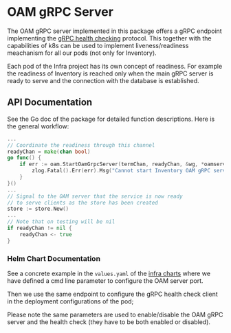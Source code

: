 # OAM gRPC Server

The OAM gRPC server implemented in this package offers a gRPC endpoint implementing the
[gRPC health checking](https://github.com/grpc/grpc/blob/master/doc/health-checking.md) protocol. This together with
the capabilities of k8s can be used to implement liveness/readiness meachanism for all our pods (not only for
Inventory).

Each pod of the Infra project has its own concept of readiness. For example the readiness of Inventory is reached only
when the main gRPC server is ready to serve and the connection with the database is established.

## API Documentation

See the Go doc of the package for detailed function descriptions. Here is the
general workflow:

``` go
...
// Coordinate the readiness through this channel
readyChan = make(chan bool)
go func() {
    if err := oam.StartOamGrpcServer(termChan, readyChan, &wg, *oamservaddr, cfg.EnableTracing); err != nil {
        zlog.Fatal().Err(err).Msg("Cannot start Inventory OAM gRPC server")
    }
}()
...
// Signal to the OAM server that the service is now ready
// to serve clients as the store has been created
store := store.New()
...
// Note that on testing will be nil
if readyChan != nil {
    readyChan <- true
}
```

### Helm Chart Documentation

See a concrete example in the `values.yaml` of the
[infra charts](https://github.com/open-edge-platform/infra-charts) where we have
defined a cmd line parameter to configure the OAM server port.

Then we use the same endpoint to configure the gRPC health check client in the deployment configurations of the pod;

Please note the same parameters are used to enable/disable the OAM gRPC server and the health check (they have to be
both enabled or disabled).
